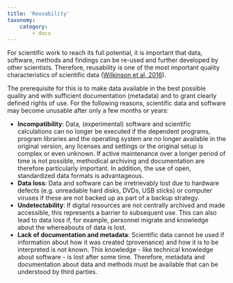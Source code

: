 ```yaml
---
title: 'Reusability'
taxonomy:
    category:
        - docs
---
```


For scientific work to reach its full potential, it is important that data, software, methods and findings can be re-used and further developed by other scientists. Therefore, reusability is one of the most important quality characteristics of scientific data ([Wilkinson et al, 2016](../../literatur#Wilkinson2016)).

The prerequisite for this is to make data available in the best possible quality and with sufficient documentation (metadata) and to grant clearly defined rights of use. For the following reasons, scientific data and software may become unusable after only a few months or years:

* **Incompatibility**: Data, (experimental) software and scientific calculations can no longer be executed if the dependent programs, program libraries and the operating system are no longer available in the original version, any licenses and settings or the original setup is complex or even unknown. If active maintenance over a longer period of time is not possible, methodical archiving and documentation are therefore particularly important. In addition, the use of open, standardized data formats is advantageous.
* **Data loss**: Data and software can be irretrievably lost due to hardware defects (e.g. unreadable hard disks, DVDs, USB sticks) or computer viruses if these are not backed up as part of a backup strategy.
* **Undetectability**: If digital resources are not centrally archived and made accessible, this represents a barrier to subsequent use. This can also lead to data loss if, for example, personnel migrate and knowledge about the whereabouts of data is lost.
* **Lack of documentation and metadata**: Scientific data cannot be used if information about how it was created (provenance) and how it is to be interpreted is not known. This knowledge - like technical knowledge about software - is lost after some time. Therefore, metadata and documentation about data and methods must be available that can be understood by third parties.
